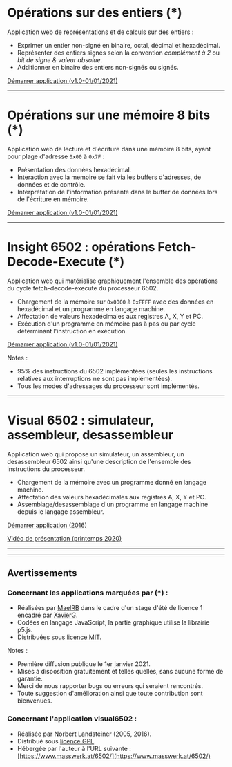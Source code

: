 # Opérations sur des entiers (*)

Application web de représentations et de calculs sur des entiers :

- Exprimer un entier non-signé en binaire, octal, décimal et hexadécimal. 
- Représenter des entiers signés selon la convention _complément à 2_ ou _bit de signe & valeur absolue_. 
- Additionner en binaire des entiers non-signés ou signés.

[Démarrer application (v1.0-01/01/2021)](https://xgandibleux.github.io/FctOrdinateurs/Converter/index.html)

***

# Opérations sur une mémoire 8 bits (*)

Application web de lecture et d'écriture dans une mémoire 8 bits, ayant pour plage d'adresse `0x00` à `0x7F` :

- Présentation des données hexadécimal.
- Interaction avec la memoire se fait via les buffers d'adresses, de données et de contrôle.
- Interprétation de l'information présente dans le buffer de données lors de l'écriture en mémoire.

[Démarrer application (v1.0-01/01/2021)](https://xgandibleux.github.io/FctOrdinateurs/Memoire/index.html)

***

# Insight 6502 : opérations Fetch-Decode-Execute (*)

Application web qui matérialise graphiquement l'ensemble des opérations du cycle fetch-decode-execute du processeur 6502.

- Chargement de la mémoire sur `0x0000` à `0xFFFF` avec des données en hexadécimal et un programme en langage machine.
- Affectation de valeurs hexadécimales aux registres A, X, Y et PC.
- Exécution d'un programme en mémoire pas à pas ou par cycle déterminant l'instruction en exécution.

[Démarrer application (v1.0-01/01/2021)](https://xgandibleux.github.io/FctOrdinateurs/Insight6502/index.html)

Notes :
- 95% des instructions du 6502 implémentées (seules les instructions relatives aux interruptions ne sont pas implémentées).
- Tous les modes d'adressages du processeur sont implémentés.

***

# Visual 6502 : simulateur, assembleur, desassembleur

Application web qui propose un simulateur, un assembleur, un desassembleur 6502 ainsi qu'une description de l'ensemble des instructions du processeur.

- Chargement de la mémoire avec un programme donné en langage machine.
- Affectation des valeurs hexadécimales aux registres A, X, Y et PC.
- Assemblage/desassemblage d'un programme en langage machine depuis le langage assembleur.

[Démarrer application (2016)](https://www.masswerk.at/6502/)

[Vidéo de présentation (printemps 2020)](https://mediaserver.univ-nantes.fr/videos/l1-cm-x12i020-video-11/)

***
***

## Avertissements 

### Concernant les applications marquées par (*) : 

- Réalisées par [MaelRB](https://github.com/MaelRB) dans le cadre d'un stage d'été de licence 1 encadré par [XavierG](https://github.com/xgandibleux).
- Codées en langage JavaScript, la partie graphique utilise la librairie p5.js.
- Distribuées sous [licence MIT](https://en.wikipedia.org/wiki/MIT_License).

Notes : 
- Première diffusion publique le 1er janvier 2021.
- Mises à disposition gratuitement et telles quelles, sans aucune forme de garantie. 
- Merci de nous rapporter bugs ou erreurs qui seraient rencontrés. 
- Toute suggestion d'amélioration ainsi que toute contribution sont bienvenues.

### Concernant l'application visual6502 :

- Réalisée par Norbert Landsteiner (2005, 2016).
- Distribué sous [licence GPL](https://en.wikipedia.org/wiki/GNU_General_Public_License).
- Hébergée par l'auteur à l'URL suivante : [https://www.masswerk.at/6502/](https://www.masswerk.at/6502/)

